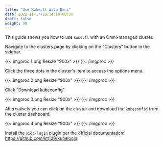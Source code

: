 ```yaml
---
title: "Use Kubectl With Omni"
date: 2022-11-17T10:14:18-08:00
draft: false
weight: 90
---
```


This guide shows you how to use `kubectl` with an Omni-managed cluster.

Navigate to the clusters page by clicking on the "Clusters" button in the sidebar.

{{< imgproc 1.png Resize "900x" >}}
{{< /imgproc >}}

Click the three dots in the cluster's item to access the options menu.

{{< imgproc 2.png Resize "900x" >}}
{{< /imgproc >}}

Click "Download kubeconfig".

{{< imgproc 3.png Resize "900x" >}}
{{< /imgproc >}}

Alternatively you can click on the cluster and download the `kubeconfig` from the cluster dashboard.

{{< imgproc 4.png Resize "900x" >}}
{{< /imgproc >}}

Install the `oidc-login` plugin per the official documentation: https://github.com/int128/kubelogin.
